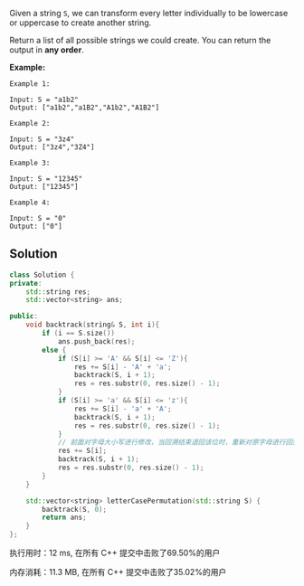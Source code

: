 Given a string `S`, we can transform every letter individually to be lowercase or uppercase to create another string.

Return a list of all possible strings we could create. You can return the output in **any order**.



**Example:**

```
Example 1:

Input: S = "a1b2"
Output: ["a1b2","a1B2","A1b2","A1B2"]

Example 2:

Input: S = "3z4"
Output: ["3z4","3Z4"]

Example 3:

Input: S = "12345"
Output: ["12345"]

Example 4:

Input: S = "0"
Output: ["0"]
```

## Solution


```c++
class Solution {
private:
    std::string res;
    std::vector<string> ans;

public:
    void backtrack(string& S, int i){
        if (i == S.size())
            ans.push_back(res);
        else {
            if (S[i] >= 'A' && S[i] <= 'Z'){
                res += S[i] - 'A' + 'a';
                backtrack(S, i + 1);
                res = res.substr(0, res.size() - 1);
            }
            if (S[i] >= 'a' && S[i] <= 'z'){
                res += S[i] - 'a' + 'A';
                backtrack(S, i + 1);
                res = res.substr(0, res.size() - 1);
            }
            // 前面对字母大小写进行修改，当回溯结束退回该位时，重新对原字母进行回溯
            res += S[i];
            backtrack(S, i + 1);
            res = res.substr(0, res.size() - 1);
        }
    }

    std::vector<string> letterCasePermutation(std::string S) {
        backtrack(S, 0);
        return ans;
    }
};
```

执行用时：12 ms, 在所有 C++ 提交中击败了69.50%的用户

内存消耗：11.3 MB, 在所有 C++ 提交中击败了35.02%的用户
